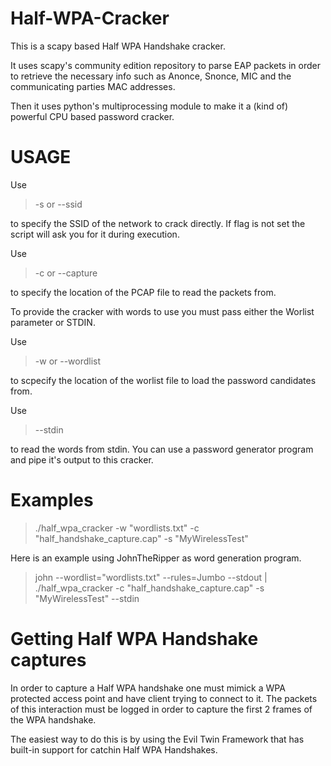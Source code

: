 # Half-WPA-Cracker
This is a scapy based Half WPA Handshake cracker.

It uses scapy's community edition repository to parse EAP packets in order to retrieve the necessary info such as Anonce, Snonce, MIC and the communicating parties MAC addresses.

Then it uses python's multiprocessing module to make it a (kind of) powerful CPU based password cracker.


# USAGE

Use 
> -s or --ssid

to specify the SSID of the network to crack directly. If flag is not set the script will ask you for it during execution.

Use 
> -c or --capture 

to specify the location of the PCAP file to read the packets from.

To provide the cracker with words to use you must pass either the Worlist parameter or STDIN.

Use 
> -w or --wordlist 

to scpecify the location of the worlist file to load the password candidates from.

Use 
> --stdin 

to read the words from stdin. You can use a password generator program and pipe it's output to this cracker.


# Examples

> ./half_wpa_cracker -w "wordlists.txt" -c "half_handshake_capture.cap" -s "MyWirelessTest"

Here is an example using JohnTheRipper as word generation program.

> john --wordlist="wordlists.txt" --rules=Jumbo --stdout | ./half_wpa_cracker -c "half_handshake_capture.cap" -s "MyWirelessTest" --stdin

# Getting Half WPA Handshake captures

In order to capture a Half WPA handshake one must mimick a WPA protected access point and have client trying to connect to it.
The packets of this interaction must be logged in order to capture the first 2 frames of the WPA handshake.

The easiest way to do this is by using the Evil Twin Framework that has built-in support for catchin Half WPA Handshakes.
